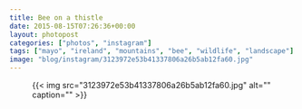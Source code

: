 ```yaml
---
title: Bee on a thistle
date: 2015-08-15T07:26:36+00:00
layout: photopost
categories: ["photos", "instagram"]
tags: ["mayo", "ireland", "mountains", "bee", "wildlife", "landscape"]
image: "blog/instagram/3123972e53b41337806a26b5ab12fa60.jpg"
---
```


<figure class="photo photo--square">
  {{< img src="3123972e53b41337806a26b5ab12fa60.jpg" alt="" caption="" >}}

</figure>


